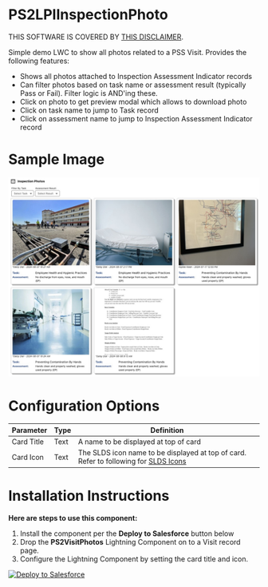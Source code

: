 # PS2LPIInspectionPhoto
THIS SOFTWARE IS COVERED BY [THIS DISCLAIMER](https://raw.githubusercontent.com/thedges/Disclaimer/master/disclaimer.txt).

Simple demo LWC to show all photos related to a PSS Visit. Provides the following features:
* Shows all photos attached to Inspection Assessment Indicator records
* Can filter photos based on task name or assessment result (typically Pass or Fail). Filter logic is AND'ing these.
* Click on photo to get preview modal which allows to download photo
* Click on task name to jump to Task record
* Click on assessment name to jump to Inspection Assessment Indicator record

# Sample Image
![alt text](https://github.com/thedges/PS2LPIInspectionPhoto/blob/main/PS2LPIInspectionPhoto.jpg "PS2LPIInspectionPhoto")

# Configuration Options

| Parameter  | Type | Definition |
| ------------- | ------------- |------------- |
| Card Title | Text | A name to be displayed at top of card |
| Card Icon | Text | The SLDS icon name to be displayed at top of card. Refer to following for [SLDS Icons](https://www.lightningdesignsystem.com/icons/) |

# Installation Instructions

<b>Here are steps to use this component:</b>
  1. Install the component per the **Deploy to Salesforce** button below
  2. Drop the **PS2VisitPhotos** Lightning Component on to a Visit record page.
  3. Configure the Lightning Component by setting the card title and icon.

     
<a href="https://githubsfdeploy.herokuapp.com?owner=thedges&repo=PS2LPIInspectionPhoto&ref=main">
  <img alt="Deploy to Salesforce"
       src="https://raw.githubusercontent.com/afawcett/githubsfdeploy/master/deploy.png">
</a>
